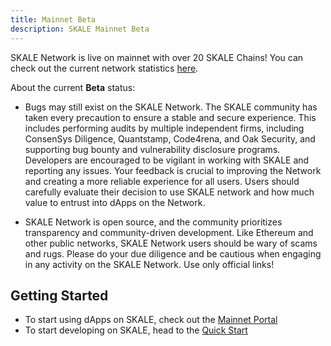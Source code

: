 ```yaml
---
title: Mainnet Beta
description: SKALE Mainnet Beta
---
```


SKALE Network is live on mainnet with over 20 SKALE Chains! You can check out the current network statistics [here](https://skale.space/stats).

About the current **Beta** status:

-   Bugs may still exist on the SKALE Network. The SKALE community has taken every precaution to ensure a stable and secure experience. This includes performing audits by multiple independent firms, including ConsenSys Diligence, Quantstamp, Code4rena, and Oak Security, and supporting bug bounty and vulnerability disclosure programs. Developers are encouraged to be vigilant in working with SKALE and reporting any issues. Your feedback is crucial to improving the Network and creating a more reliable experience for all users. Users should carefully evaluate their decision to use SKALE network and how much value to entrust into dApps on the Network.

-   SKALE Network is open source, and the community prioritizes transparency and community-driven development. Like Ethereum and other public networks, SKALE Network users should be wary of scams and rugs. Please do your due diligence and be cautious when engaging in any activity on the SKALE Network. Use only official links!

## Getting Started

-   To start using dApps on SKALE, check out the [Mainnet Portal](https://portal.skale.space/chains)
-   To start developing on SKALE, head to the [Quick Start](/quick-start)
